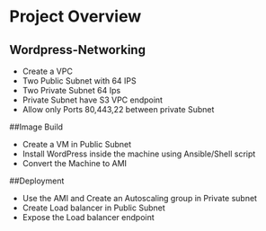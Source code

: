 # Project Overview

## Wordpress-Networking
 - Create a VPC 
 - Two Public Subnet with 64 IPS
 - Two Private Subnet 64 Ips
 - Private Subnet have S3 VPC endpoint
 - Allow only Ports 80,443,22 between private Subnet

##Image Build
 - Create a VM in Public Subnet 
 - Install WordPress inside the machine using Ansible/Shell script
 - Convert the Machine to AMI

##Deployment
 - Use the AMI and Create an Autoscaling group in Private subnet
 - Create Load balancer in Public Subnet
 - Expose the Load balancer endpoint
